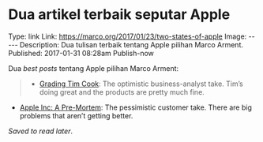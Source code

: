 Dua artikel terbaik seputar Apple
====================
Type: link
Link: https://marco.org/2017/01/23/two-states-of-apple
Image: -----
Description: Dua tulisan terbaik tentang Apple pilihan Marco Arment.
Published: 2017-01-31 08:28am
Publish-now

Dua _best posts_ tentang Apple pilihan Marco Arment:

>- [Grading Tim Cook](https://www.aboveavalon.com/notes/2017/1/19/grading-tim-cook): The optimistic business-analyst take. Tim’s doing great and the products are pretty much fine.
- [Apple Inc: A Pre-Mortem](https://medium.com/adventures-in-consumer-technology/apple-inc-a-pre-mortem-568d1a0b7d72): The pessimistic customer take. There are big problems that aren’t getting better.

_Saved to read later_.
